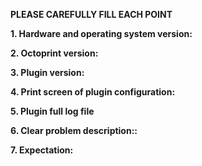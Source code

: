 **PLEASE CAREFULLY FILL EACH POINT**

**1. Hardware and operating system version:**


**2. Octoprint version:**


**3. Plugin version:**


**4. Print screen of plugin configuration:**


**5. Plugin full log file**


**6. Clear problem description::**


**7. Expectation:**
